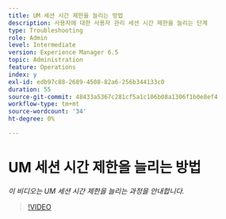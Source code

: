 ```yaml
---
title: UM 세션 시간 제한을 늘리는 방법
description: 사용자에 대한 사용자 관리 세션 시간 제한을 늘리는 단계
type: Troubleshooting
role: Admin
level: Intermediate
version: Experience Manager 6.5
topic: Administration
feature: Operations
index: y
exl-id: edb97c88-2689-4508-82a6-256b344133c0
duration: 55
source-git-commit: 48433a5367c281cf5a1c106b08a1306f1b0e8ef4
workflow-type: tm+mt
source-wordcount: '34'
ht-degree: 0%

---
```



# UM 세션 시간 제한을 늘리는 방법

*이 비디오는 UM 세션 시간 제한을 늘리는 과정을 안내합니다.*

>[!VIDEO](https://video.tv.adobe.com/v/335503?quality=12&learn=on)
